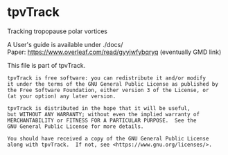 tpvTrack
========

Tracking tropopause polar vortices

A User's guide is available under ./docs/  
Paper: https://www.overleaf.com/read/gyyjwfybqryq (eventually GMD link)    

This file is part of tpvTrack.

    tpvTrack is free software: you can redistribute it and/or modify  
    it under the terms of the GNU General Public License as published by  
    the Free Software Foundation, either version 3 of the License, or  
    (at your option) any later version.  

    tpvTrack is distributed in the hope that it will be useful,  
    but WITHOUT ANY WARRANTY; without even the implied warranty of  
    MERCHANTABILITY or FITNESS FOR A PARTICULAR PURPOSE.  See the  
    GNU General Public License for more details.  

    You should have received a copy of the GNU General Public License  
    along with tpvTrack.  If not, see <https://www.gnu.org/licenses/>.  
